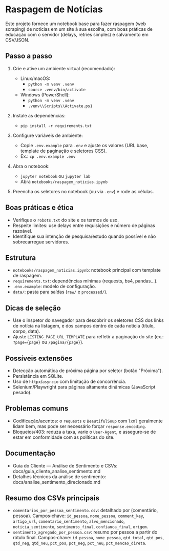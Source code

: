 # Raspagem de Notícias

Este projeto fornece um notebook base para fazer raspagem (web scraping) de notícias em um site à sua escolha, com boas práticas de educação com o servidor (delays, retries simples) e salvamento em CSV/JSON.

## Passo a passo

1. Crie e ative um ambiente virtual (recomendado):
   - Linux/macOS:
     - `python -m venv .venv`
     - `source .venv/bin/activate`
   - Windows (PowerShell):
     - `python -m venv .venv`
     - `.venv\\Scripts\\Activate.ps1`

2. Instale as dependências:
   - `pip install -r requirements.txt`

3. Configure variáveis de ambiente:
   - Copie `.env.example` para `.env` e ajuste os valores (URL base, template de paginação e seletores CSS).
   - Ex.: `cp .env.example .env`

4. Abra o notebook:
   - `jupyter notebook` ou `jupyter lab`
   - Abra `notebooks/raspagem_noticias.ipynb`

5. Preencha os seletores no notebook (ou via `.env`) e rode as células.

## Boas práticas e ética
- Verifique o `robots.txt` do site e os termos de uso.
- Respeite limites: use delays entre requisições e número de páginas razoável.
- Identifique sua intenção de pesquisa/estudo quando possível e não sobrecarregue servidores.

## Estrutura
- `notebooks/raspagem_noticias.ipynb`: notebook principal com template de raspagem.
- `requirements.txt`: dependências mínimas (requests, bs4, pandas...).
- `.env.example`: modelo de configuração.
- `data/`: pasta para saídas (`raw/` e `processed/`).

## Dicas de seleção
- Use o inspetor do navegador para descobrir os seletores CSS dos links de notícia na listagem, e dos campos dentro de cada notícia (título, corpo, data).
- Ajuste `LISTING_PAGE_URL_TEMPLATE` para refletir a paginação do site (ex.: `?page={page}` ou `/pagina/{page}`).

## Possíveis extensões
- Detecção automática de próxima página por seletor (botão "Próxima").
- Persistência em SQLite.
- Uso de `httpx`/`asyncio` com limitação de concorrência.
- Selenium/Playwright para páginas altamente dinâmicas (JavaScript pesado).

## Problemas comuns
- Codificação/acentos: o `requests` e `BeautifulSoup` com `lxml` geralmente lidam bem, mas pode ser necessário forçar `response.encoding`.
- Bloqueios/403: reduza a taxa, varie o `User-Agent`, e assegure-se de estar em conformidade com as políticas do site.

## Documentação
- Guia do Cliente — Análise de Sentimento e CSVs: docs/guia_cliente_analise_sentimento.md
- Detalhes técnicos da análise de sentimento: docs/analise_sentimento_direcionado.md

## Resumo dos CSVs principais
- `comentarios_por_pessoa_sentimento.csv`: detalhado por (comentário, pessoa). Campos‑chave: `id_pessoa`, `nome_pessoa`, `comment_key`, `artigo_url`, `comentario_sentimento`, `alvo_mencionado`, `noticia_sentimento`, `sentimento_final`, `confianca_final`, `origem`.
- `sentimento_agregado_por_pessoa.csv`: resumo por pessoa a partir do rótulo final. Campos‑chave: `id_pessoa`, `nome_pessoa`, `qtd_total`, `qtd_pos`, `qtd_neg`, `qtd_neu`, `pct_pos`, `pct_neg`, `pct_neu`, `pct_mencao_direta`.

